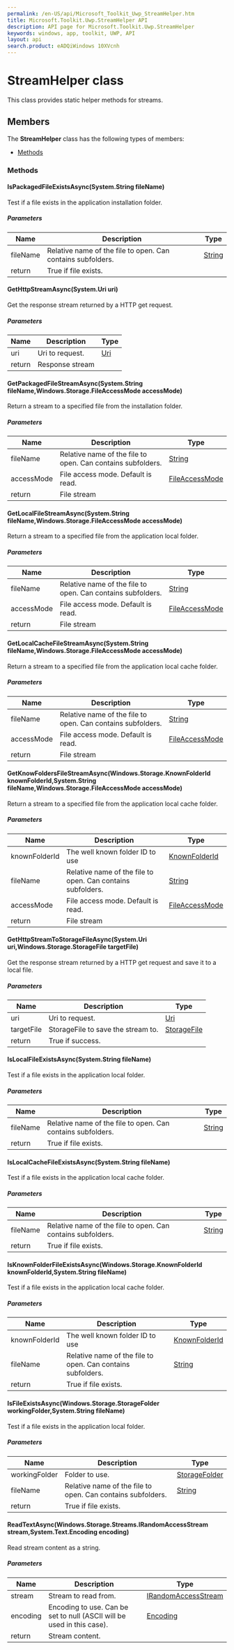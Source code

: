 ```yaml
---
permalink: /en-US/api/Microsoft_Toolkit_Uwp_StreamHelper.htm
title: Microsoft.Toolkit.Uwp.StreamHelper API 
description: API page for Microsoft.Toolkit.Uwp.StreamHelper
keywords: windows, app, toolkit, UWP, API
layout: api
search.product: eADQiWindows 10XVcnh
---
```



# StreamHelper class

This class provides static helper methods for streams.

## Members

The **StreamHelper** class has the following types of members:

* [Methods](#Methods)

### Methods

#### IsPackagedFileExistsAsync(System.String fileName)

Test if a file exists in the application installation folder.

##### Parameters



| Name | Description | Type || --- | --- | --- || fileName | Relative name of the file to open. Can contains subfolders. | [String](https://msdn.microsoft.com/library/windows/apps/System.String) || return |True if file exists. |




#### GetHttpStreamAsync(System.Uri uri)

Get the response stream returned by a HTTP get request.

##### Parameters



| Name | Description | Type || --- | --- | --- || uri | Uri to request. | [Uri](https://msdn.microsoft.com/library/windows/apps/System.Uri) || return |Response stream |




#### GetPackagedFileStreamAsync(System.String fileName,Windows.Storage.FileAccessMode accessMode)

Return a stream to a specified file from the installation folder.

##### Parameters



| Name | Description | Type || --- | --- | --- || fileName | Relative name of the file to open. Can contains subfolders. | [String](https://msdn.microsoft.com/library/windows/apps/System.String) || accessMode | File access mode. Default is read. | [FileAccessMode](https://msdn.microsoft.com/library/windows/apps/Windows.Storage.FileAccessMode) || return |File stream |




#### GetLocalFileStreamAsync(System.String fileName,Windows.Storage.FileAccessMode accessMode)

Return a stream to a specified file from the application local folder.

##### Parameters



| Name | Description | Type || --- | --- | --- || fileName | Relative name of the file to open. Can contains subfolders. | [String](https://msdn.microsoft.com/library/windows/apps/System.String) || accessMode | File access mode. Default is read. | [FileAccessMode](https://msdn.microsoft.com/library/windows/apps/Windows.Storage.FileAccessMode) || return |File stream |




#### GetLocalCacheFileStreamAsync(System.String fileName,Windows.Storage.FileAccessMode accessMode)

Return a stream to a specified file from the application local cache folder.

##### Parameters



| Name | Description | Type || --- | --- | --- || fileName | Relative name of the file to open. Can contains subfolders. | [String](https://msdn.microsoft.com/library/windows/apps/System.String) || accessMode | File access mode. Default is read. | [FileAccessMode](https://msdn.microsoft.com/library/windows/apps/Windows.Storage.FileAccessMode) || return |File stream |




#### GetKnowFoldersFileStreamAsync(Windows.Storage.KnownFolderId knownFolderId,System.String fileName,Windows.Storage.FileAccessMode accessMode)

Return a stream to a specified file from the application local cache folder.

##### Parameters



| Name | Description | Type || --- | --- | --- || knownFolderId | The well known folder ID to use | [KnownFolderId](https://msdn.microsoft.com/library/windows/apps/Windows.Storage.KnownFolderId) || fileName | Relative name of the file to open. Can contains subfolders. | [String](https://msdn.microsoft.com/library/windows/apps/System.String) || accessMode | File access mode. Default is read. | [FileAccessMode](https://msdn.microsoft.com/library/windows/apps/Windows.Storage.FileAccessMode) || return |File stream |




#### GetHttpStreamToStorageFileAsync(System.Uri uri,Windows.Storage.StorageFile targetFile)

Get the response stream returned by a HTTP get request and save it to a local file.

##### Parameters



| Name | Description | Type || --- | --- | --- || uri | Uri to request. | [Uri](https://msdn.microsoft.com/library/windows/apps/System.Uri) || targetFile | StorageFile to save the stream to. | [StorageFile](https://msdn.microsoft.com/library/windows/apps/Windows.Storage.StorageFile) || return |True if success. |




#### IsLocalFileExistsAsync(System.String fileName)

Test if a file exists in the application local folder.

##### Parameters



| Name | Description | Type || --- | --- | --- || fileName | Relative name of the file to open. Can contains subfolders. | [String](https://msdn.microsoft.com/library/windows/apps/System.String) || return |True if file exists. |




#### IsLocalCacheFileExistsAsync(System.String fileName)

Test if a file exists in the application local cache folder.

##### Parameters



| Name | Description | Type || --- | --- | --- || fileName | Relative name of the file to open. Can contains subfolders. | [String](https://msdn.microsoft.com/library/windows/apps/System.String) || return |True if file exists. |




#### IsKnownFolderFileExistsAsync(Windows.Storage.KnownFolderId knownFolderId,System.String fileName)

Test if a file exists in the application local cache folder.

##### Parameters



| Name | Description | Type || --- | --- | --- || knownFolderId | The well known folder ID to use | [KnownFolderId](https://msdn.microsoft.com/library/windows/apps/Windows.Storage.KnownFolderId) || fileName | Relative name of the file to open. Can contains subfolders. | [String](https://msdn.microsoft.com/library/windows/apps/System.String) || return |True if file exists. |




#### IsFileExistsAsync(Windows.Storage.StorageFolder workingFolder,System.String fileName)

Test if a file exists in the application local folder.

##### Parameters



| Name | Description | Type || --- | --- | --- || workingFolder | Folder to use. | [StorageFolder](https://msdn.microsoft.com/library/windows/apps/Windows.Storage.StorageFolder) || fileName | Relative name of the file to open. Can contains subfolders. | [String](https://msdn.microsoft.com/library/windows/apps/System.String) || return |True if file exists. |




#### ReadTextAsync(Windows.Storage.Streams.IRandomAccessStream stream,System.Text.Encoding encoding)

Read stream content as a string.

##### Parameters



| Name | Description | Type || --- | --- | --- || stream | Stream to read from. | [IRandomAccessStream](https://msdn.microsoft.com/library/windows/apps/Windows.Storage.Streams.IRandomAccessStream) || encoding | Encoding to use. Can be set to null (ASCII will be used in this case). | [Encoding](https://msdn.microsoft.com/library/windows/apps/System.Text.Encoding) || return |Stream content. |



